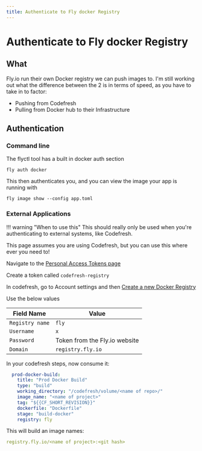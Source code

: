 ```yaml
---
title: Authenticate to Fly docker Registry
---
```


# Authenticate to Fly docker Registry

## What

Fly.io run their own Docker registry we can push images to. I'm still working out what the difference between the 2 is in terms of speed, as 
you have to take in to factor:

* Pushing from Codefresh
* Pulling from Docker hub to their Infrastructure

## Authentication

### Command line

The flyctl tool has a built in docker auth section

```shell
fly auth docker
```

This then authenticates you, and you can view the image your app is running with

```shell
fly image show --config app.toml
```

### External Applications

!!! warning "When to use this"
    This should really only be used when you're authenticating to external systems, like Codefresh.


This page assumes you are using Codefresh, but you can use this where ever you need to!

Navigate to the [Personal Access Tokens page](https://fly.io/user/personal_access_tokens)

Create a token called `codefresh-registry`

In codefresh, go to Account settings and then [Create a new Docker Registry](https://g.codefresh.io/account-admin/account-conf/integration/registryNew)

Use the below values

| Field Name      | Value                         |
|-----------------|-------------------------------|
| `Registry name` | `fly`                         |
| `Username`      | `x`                           |
| `Password`      | Token from the Fly.io website |
| `Domain`        | `registry.fly.io`             |

In your codefresh steps, now consume it:

```yaml
  prod-docker-build:
    title: "Prod Docker Build"
    type: "build"
    working_directory: "/codefresh/volume/<name of repo>/"
    image_name: "<name of project>"
    tag: "${{CF_SHORT_REVISION}}"
    dockerfile: "Dockerfile"
    stage: "build-docker"
    registry: fly
```

This will build an image names:

```yaml
registry.fly.io/<name of project>:<git hash>
```
